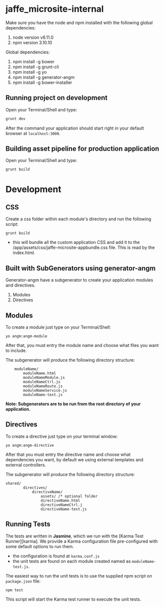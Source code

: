 # jaffe_microsite-internal 
 
 Make sure you have the node and npm installed with the following global dependencies: 
 
1. node version v6.11.0
2. npm version 3.10.10

Global dependencies: 
1. npm install -g bower
2. npm install -g grunt-cli
3. npm install -g yo
4. npm install -g generator-angm
5. npm install -g bower-installer
 
 
 ## Running project on development
 Open your Terminal/Shell and type:
 
 ```bash
 grunt dev
 ```
 
 After the command your application should start right in your default browser at `localhost:3000`.
 
 
 ## Building asset pipeline for production application
 Open your Terminal/Shell and type:
 
 ```bash
 grunt build
 ```
 
# Development

## CSS

Create a css folder within each module's directory and run the following script:

```
grunt build
```

- this will bundle all the custom application CSS and add it to the /app/assets/css/jaffe-microsite-appbundle.css file. This is read by the index.html. 

 
## Built with SubGenerators using generator-angm
Generator-angm have a subgenerator to create your application modules and directives.

1. Modules
2. Directives


## Modules
To create a module just type on your Terminal/Shell:

```
yo angm:angm-module
```

After that, you must entry the module name and choose what files you want to include.

The subgenerator will produce the following directory structure:

```
	moduleName/
		moduleName.html
		moduleNameModule.js
		moduleNameCtrl.js
		moduleNameRoute.js
		moduleNameService.js
		moduleName-test.js
```

**Note: Subgenerators are to be run from the root directory of your application.**

## Directives
To create a directive just type on your terminal window:

```
yo angm:angm-directive
```

After that you must entry the directive name and choose what dependencies you want, by default we using external templates and external controllers.

The subgenerator will produce the following directory structure:

```
shared/
		directives/
			directiveName/
				assets/ /* optional folder
				directiveName.html
				directiveNameCtrl.j
				directiveName-test.js
```

 
## Running Tests

The tests are written in **Jasmine**, which we run with the [Karma Test Runner][karma]. We provide a Karma configuration file pre-configured with some default options to run them.

* the configuration is found at `karma.conf.js`
* the unit tests are found on each module created named as `moduleName-test.js`.

The easiest way to run the unit tests is to use the supplied npm script on `package.json` file:

```
npm test
```

This script will start the Karma test runner to execute the unit tests.
